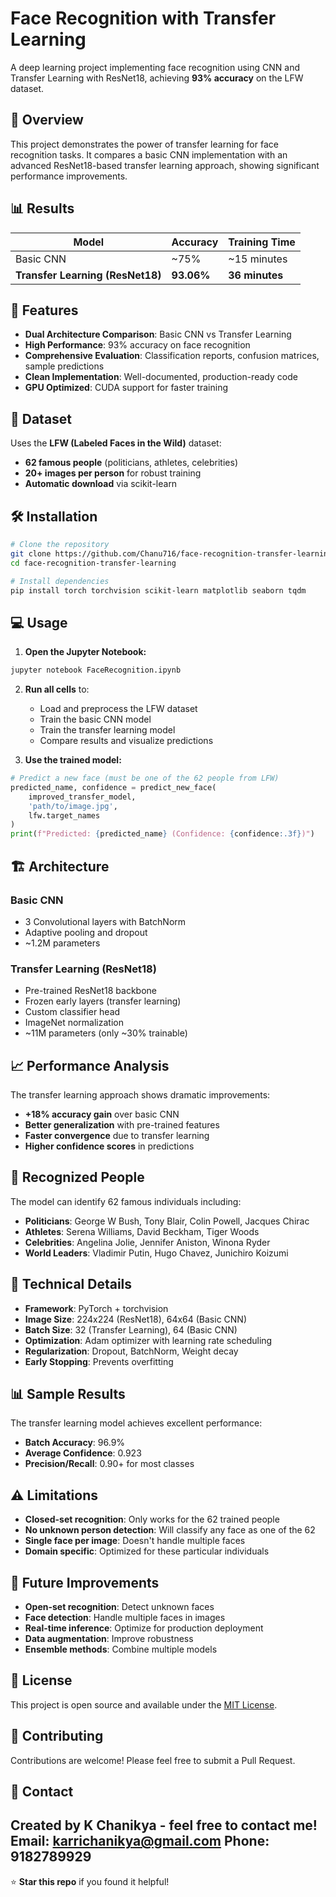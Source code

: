 # Face Recognition with Transfer Learning

A deep learning project implementing face recognition using CNN and Transfer Learning with ResNet18, achieving **93% accuracy** on the LFW dataset.

## 🎯 Overview

This project demonstrates the power of transfer learning for face recognition tasks. It compares a basic CNN implementation with an advanced ResNet18-based transfer learning approach, showing significant performance improvements.

## 📊 Results

| Model | Accuracy | Training Time |
|-------|----------|---------------|
| Basic CNN | ~75% | ~15 minutes |
| **Transfer Learning (ResNet18)** | **93.06%** | **36 minutes** |

## 🚀 Features

- **Dual Architecture Comparison**: Basic CNN vs Transfer Learning
- **High Performance**: 93% accuracy on face recognition
- **Comprehensive Evaluation**: Classification reports, confusion matrices, sample predictions
- **Clean Implementation**: Well-documented, production-ready code
- **GPU Optimized**: CUDA support for faster training

## 📁 Dataset

Uses the **LFW (Labeled Faces in the Wild)** dataset:
- **62 famous people** (politicians, athletes, celebrities)
- **20+ images per person** for robust training
- **Automatic download** via scikit-learn

## 🛠️ Installation

```bash
# Clone the repository
git clone https://github.com/Chanu716/face-recognition-transfer-learning.git
cd face-recognition-transfer-learning

# Install dependencies
pip install torch torchvision scikit-learn matplotlib seaborn tqdm
```

## 💻 Usage

1. **Open the Jupyter Notebook:**
```bash
jupyter notebook FaceRecognition.ipynb
```

2. **Run all cells** to:
   - Load and preprocess the LFW dataset
   - Train the basic CNN model
   - Train the transfer learning model  
   - Compare results and visualize predictions

3. **Use the trained model:**
```python
# Predict a new face (must be one of the 62 people from LFW)
predicted_name, confidence = predict_new_face(
    improved_transfer_model, 
    'path/to/image.jpg', 
    lfw.target_names
)
print(f"Predicted: {predicted_name} (Confidence: {confidence:.3f})")
```

## 🏗️ Architecture

### Basic CNN
- 3 Convolutional layers with BatchNorm
- Adaptive pooling and dropout
- ~1.2M parameters

### Transfer Learning (ResNet18)  
- Pre-trained ResNet18 backbone
- Frozen early layers (transfer learning)
- Custom classifier head
- ImageNet normalization
- ~11M parameters (only ~30% trainable)

## 📈 Performance Analysis

The transfer learning approach shows dramatic improvements:

- **+18% accuracy gain** over basic CNN
- **Better generalization** with pre-trained features
- **Faster convergence** due to transfer learning
- **Higher confidence scores** in predictions

## 🎯 Recognized People

The model can identify 62 famous individuals including:
- **Politicians**: George W Bush, Tony Blair, Colin Powell, Jacques Chirac
- **Athletes**: Serena Williams, David Beckham, Tiger Woods
- **Celebrities**: Angelina Jolie, Jennifer Aniston, Winona Ryder
- **World Leaders**: Vladimir Putin, Hugo Chavez, Junichiro Koizumi

## 🔧 Technical Details

- **Framework**: PyTorch + torchvision
- **Image Size**: 224x224 (ResNet18), 64x64 (Basic CNN)
- **Batch Size**: 32 (Transfer Learning), 64 (Basic CNN)
- **Optimization**: Adam optimizer with learning rate scheduling
- **Regularization**: Dropout, BatchNorm, Weight decay
- **Early Stopping**: Prevents overfitting

## 📊 Sample Results

The transfer learning model achieves excellent performance:
- **Batch Accuracy**: 96.9%
- **Average Confidence**: 0.923
- **Precision/Recall**: 0.90+ for most classes

## ⚠️ Limitations

- **Closed-set recognition**: Only works for the 62 trained people
- **No unknown person detection**: Will classify any face as one of the 62
- **Single face per image**: Doesn't handle multiple faces
- **Domain specific**: Optimized for these particular individuals

## 🚀 Future Improvements

- **Open-set recognition**: Detect unknown faces
- **Face detection**: Handle multiple faces in images
- **Real-time inference**: Optimize for production deployment
- **Data augmentation**: Improve robustness
- **Ensemble methods**: Combine multiple models

## 📝 License

This project is open source and available under the [MIT License](LICENSE).

## 🤝 Contributing

Contributions are welcome! Please feel free to submit a Pull Request.

## 📧 Contact

Created by K Chanikya - feel free to contact me!
Email: karrichanikya@gmail.com
Phone: 9182789929
---

⭐ **Star this repo** if you found it helpful!